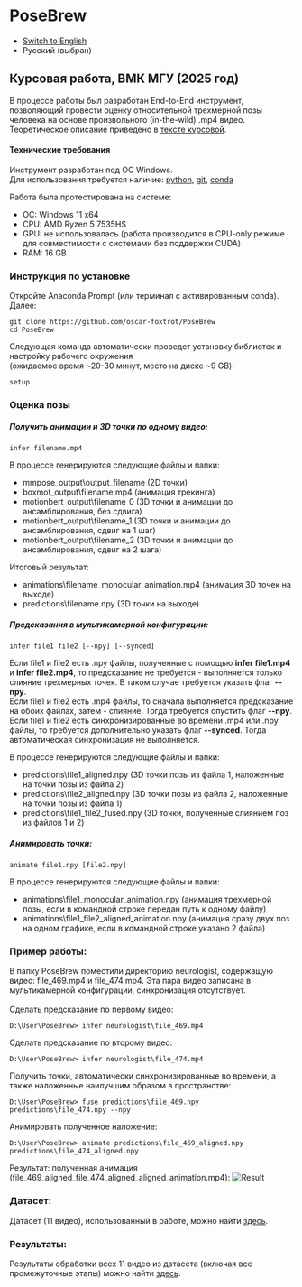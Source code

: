 # PoseBrew

- [Switch to English](README_en.md)  
- Русский (выбран)

## Курсовая работа, ВМК МГУ (2025 год) <br>
В процессе работы был разработан End-to-End инструмент, позволяющий провести оценку относительной трехмерной позы человека на основе произвольного (in-the-wild) .mp4 видео. Теоретическое описание приведено в [тексте курсовой](https://github.com/oscar-foxtrot/posebrew-pose3d-coursework/blob/main/coursework_oscar.pdf). 

#### Технические требования
Инструмент разработан под ОС Windows. <br>
Для использования требуется наличие: [python](https://www.python.org/downloads/), [git](https://git-scm.com/downloads), [conda](https://docs.conda.io/projects/conda/en/latest/user-guide/install/index.html)

Работа была протестирована на системе:
- ОС: Windows 11 x64
- CPU: AMD Ryzen 5 7535HS
- GPU: не использовалась (работа производится в CPU-only режиме для совместимости с системами без поддержки CUDA)
- RAM: 16 GB

### Инструкция по установке <br>
Откройте Anaconda Prompt (или терминал с активированным conda).  
Далее:
```
git clone https://github.com/oscar-foxtrot/PoseBrew
cd PoseBrew
```
Следующая команда автоматически проведет установку библиотек и настройку рабочего окружения <br>
(ожидаемое время ~20-30 минут, место на диске ~9 GB):
```
setup
```

### Оценка позы <br>
##### Получить анимации и 3D точки по одному видео:
```
infer filename.mp4
```

В процессе генерируются следующие файлы и папки:
- mmpose_output\output_filename (2D точки)
- boxmot_output\filename.mp4 (анимация трекинга)
- motionbert_output\filename_0 (3D точки и анимации до ансамблирования, без сдвига)
- motionbert_output\filename_1 (3D точки и анимации до ансамблирования, сдвиг на 1 шаг)
- motionbert_output\filename_2 (3D точки и анимации до ансамблирования, сдвиг на 2 шага)

Итоговый результат:
- animations\filename_monocular_animation.mp4 (анимация 3D точек на выходе)
- predictions\filename.npy (3D точки на выходе)

##### Предсказания в мультикамерной конфигурации:
```
infer file1 file2 [--npy] [--synced]
```
Если file1 и file2 есть .npy файлы, полученные с помощью **infer file1.mp4** и **infer file2.mp4**, то предсказание не требуется - выполняется только слияние трехмерных точек. В таком случае требуется указать флаг **--npy**. <br>
Если file1 и file2 есть .mp4 файлы, то сначала выполняется предсказание на обоих файлах, затем - слияние. Тогда требуется опустить флаг **--npy**. <br>
Если file1 и file2 есть синхронизированные во времени .mp4 или .npy файлы, то требуется дополнительно указать флаг **--synced**. Тогда автоматическая синхронизация не выполняется.

    
В процессе генерируются следующие файлы и папки:
- predictions\file1_aligned.npy (3D точки позы из файла 1, наложенные на точки позы из файла 2)
- predictions\file2_aligned.npy (3D точки позы из файла 2, наложенные на точки позы из файла 1)
- predictions\file1_file2_fused.npy (3D точки, полученные слиянием поз из файлов 1 и 2)

##### Анимировать точки:
```
animate file1.npy [file2.npy]
```
В процессе генерируются следующие файлы и папки:
- animations\file1_monocular_animation.npy (анимация трехмерной позы, если в командной строке передан путь к одному файлу)
- animations\file1_file2_aligned_animation.npy (анимация сразу двух поз на одном графике, если в командной строке указано 2 файла)

### Пример работы:
В папку PoseBrew поместили директорию neurologist, содержащую видео: file_469.mp4 и file_474.mp4. Эта пара видео записана в мультикамерной конфигурации, синхронизация отсутствует. <br> <br>
Сделать предсказание по первому видео:
```
D:\User\PoseBrew> infer neurologist\file_469.mp4
```
Сделать предсказание по второму видео:
```
D:\User\PoseBrew> infer neurologist\file_474.mp4
```
Получить точки, автоматически синхронизированные во времени, а также наложенные наилучшим образом в пространстве:
```
D:\User\PoseBrew> fuse predictions\file_469.npy predictions\file_474.npy --npy
```
Анимировать полученное наложение:
```
D:\User\PoseBrew> animate predictions\file_469_aligned.npy predictions\file_474_aligned.npy
```
Результат: полученная анимация (file_469_aligned_file_474_aligned_aligned_animation.mp4):
![Result](https://raw.githubusercontent.com/oscar-foxtrot/pose3d-coursework/main/assets/file_469_aligned_file_474_aligned_aligned_animation.gif)

### Датасет:
Датасет (11 видео), использованный в работе, можно найти [здесь](https://drive.google.com/drive/u/4/folders/1r1LvgzcUSsAGHxaXMExGOCglrXlOL6oI).

### Результаты:
Результаты обработки всех 11 видео из датасета (включая все промежуточные этапы) можно найти [здесь](https://drive.google.com/drive/folders/1DfhZYNLys-Ts5_5sNaspMypEJd_I7sgN?usp=drive_link).
